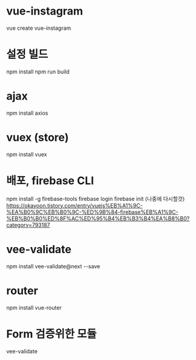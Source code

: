 # vue-instagram
vue create vue-instagram

# 설정 빌드
npm install
npm run build

# ajax
npm install axios

# vuex (store)
npm install vuex

# 배포, firebase CLI
npm install -g firebase-tools
firebase login
firebase init
(나중에 다시할것)
https://okayoon.tistory.com/entry/vuejs%EB%A1%9C-%EA%B0%9C%EB%B0%9C-%ED%9B%84-firebase%EB%A1%9C-%EB%B0%B0%ED%8F%AC%ED%95%B4%EB%B3%B4%EA%B8%B0?category=793187

# vee-validate
npm install vee-validate@next --save

# router
npm install vue-router

# Form 검증위한 모듈
vee-validate

